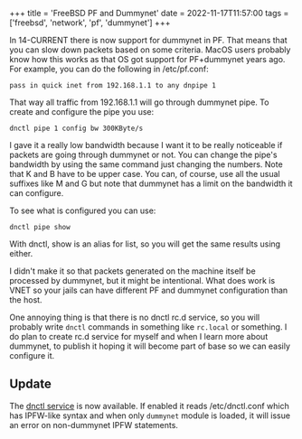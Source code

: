+++
title = 'FreeBSD PF and Dummynet'
date = 2022-11-17T11:57:00
tags = ['freebsd', 'network', 'pf', 'dummynet']
+++

In 14-CURRENT there is now support for dummynet in PF. That means that you can
slow down packets based on some criteria. MacOS users probably know how this
works as that OS got support for PF+dummynet years ago. For example, you can do
the following in /etc/pf.conf:

```
pass in quick inet from 192.168.1.1 to any dnpipe 1
```

That way all traffic from 192.168.1.1 will go through dummynet pipe. To create
and configure the pipe you use:

```
dnctl pipe 1 config bw 300KByte/s
```

I gave it a really low bandwidth because I want it to be really noticeable if
packets are going through dummynet or not. You can change the pipe's bandwidth
by using the same command just changing the numbers. Note that K and B have to
be upper case. You can, of course, use all the usual suffixes like M and G but
note that dummynet has a limit on the bandwidth it can configure.

To see what is configured you can use:

```
dnctl pipe show
```

With dnctl, show is an alias for list, so you will get the same results using
either.

I didn't make it so that packets generated on the machine itself be processed
by dummynet, but it might be intentional. What does work is VNET so your jails
can have different PF and dummynet configuration than the host.

One annoying thing is that there is no dnctl rc.d service, so you will probably
write `dnctl` commands in something like `rc.local` or something. I do plan to
create rc.d service for myself and when I learn more about dummynet, to publish
it hoping it will become part of base so we can easily configure it.

## Update
The [dnctl service](https://reviews.freebsd.org/D37451) is now available. If
enabled it reads /etc/dnctl.conf which has IPFW-like syntax and when only
`dummynet` module is loaded, it will issue an error on non-dummynet IPFW
statements.
